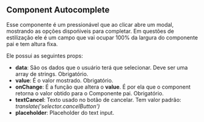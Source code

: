 ## Component Autocomplete

Esse componente é um pressionável que ao clicar abre um modal, mostrando as opções dispońiveis para completar. Em questões de estilização ele é um campo que vai ocupar 100% da largura do componente pai e tem altura fixa.

Ele possui as seguintes props: 

 - **data**: São os dados que o usuário terá que selecionar. Deve ser uma array de strings. Obrigatório.
 - **value**: É o valor mostrado. Obrigatório.
 - **onChange**: É a função que altera o **value**. É por ela que o component retorna o valor obtido para o Componente pai. Obrigatório.
 - **textCancel**: Texto usado no botão de cancelar. Tem valor padrão: _translate('selector.cancelButton')_
 - **placeholder**: Placeholder do text input.